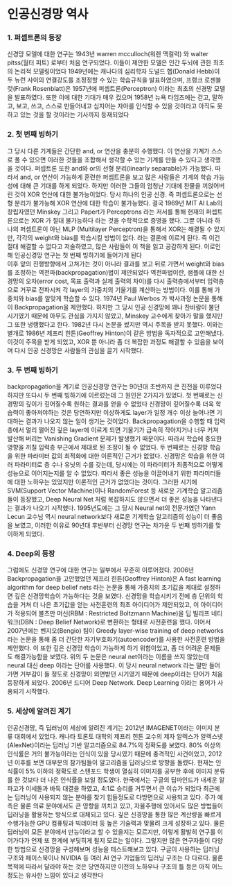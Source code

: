 
<h1> 인공신경망 역사 </h1>



### **1. 퍼셉트론의 등장**<br />
신경망 모델에 대한 연구는 1943년 warren mcculloch(워렌 맥컬럭) 와 walter pitss(월터 피트) 로부터 처음 연구되었다. 이들이 제안한 모델은 인간 두뇌에 관한 최초의 논리적 모델링이었다
1949년에는 캐나다의 심리학자 도널드 헵(Donald Hebb)이 두 뉴런 사이의 연결강도를 조정정할 수 있는 학습규칙을 발표하였으며, 프랭크 로젠블럿(Frank Rosenblatt)은 1957년에 퍼셉트론(Perceptron) 이라는 최초의 신경망 모델을 발표하였다. 또한 이에 대한 기대가 매우 컸으며 1958년 뉴욕 타임즈에는 걷고, 말하고, 보고, 쓰고, 스스로 만들어내고 심지어는 자아를 인식할 수 있을 것이라고 아직도 못 하고 있는 것을 할 것이라는 기사까지 등재되었다<br />


### **2. 첫 번째 빙하기**<br />
그 당시 다른 기계들은 간단한 and, or 연산을 충분히 수행했다. 이 연산을 기계가 스스로 풀 수 있으면 이러한 것들을 조합해서 생각할 수 있는 기계를 만들 수 있다고 생각했을 것이다. 퍼셉트론 또한 and와 or의 선형 분리(linearly separable)가 가능했다. 따라서 and, or 연산이 가능하게 훈련한 퍼셉트론을 보고 많은 사람들은 기계의 학습 가능성에 대해 큰 기대를 하게 되었다.
하지만 이러한 그들의 엄청난 기대에 찬물을 끼얹어버린 것이 XOR 연산에 대한 불가능이었다. 당시 하나의 인공 신경. 즉 퍼셉트론으로는 선형 분리가 불가능해 XOR 연산에 대한 학습이 불가능했다. 
결국 1969년 MIT AI Lab의 창립자였던 Minskey 그리고 Papert가 Perceptrons 라는 저서를 통해 현재의 퍼셉트론으로는 XOR 가 절대 불가능하다 라는 것을 수학적으로 증명을 했다. 그뿐 아니라 하나의 퍼셉트론이 아닌 MLP (Multilayer Perceptron)을 통해서 XOR는 해결될 수 있지만, 각각의 weight와 bias를 학습시킬 방법이 없다. 라는 결론에 이르게 된다. 즉 이건 절대 해결할 수 없다고 저술하였고, 많은 사람들이 이 책을 읽고 공감하게 된다. 이로인해 인공신경망 연구는 첫 번째 빙하기에 들어가게 된다<br />
이후 앞의 진행방향에서 고쳐가는 것이 아니라 결과를 보고 뒤로 가면서 weight와 bias를 조정하는 역전파(backpropagation)법이 제안되었다 역전파법이란, 샘플에 대한 신경망의 오차(error cost, 목표 출력과 실제 출력의 차이)를 다시 출력층에서부터 입력층으로 거꾸로 전파시켜 각 layer의 가중치의 기울기를 계산하는 방법이다. 이를 통해 가중치와 bias를 알맞게 학습할 수 있다. 1974년 Paul Werbos 가 박사과정 논문을 통해 이 Backpropagation을 제안했다. 하지만 그 당시 인공 신경망에 꽤나 찬바람이 불던 시기였기 때문에 아무도 관심을 가지지 않았고, Minskey 교수에게 찾아가 말을 했지만 그 또한 냉랭했다고 한다. 1982년 다시 논문을 썼지만 역시 주목을 받지 못했다.
이와는 별개로 1986년 제프리 힌튼(Geoffrey Hinton)이 같은 방법을 독자적으로 고안해냈다. 이것이 주목을 받게 되었고, XOR 뿐 아니라 좀 더 복잡한 과정도 해결할 수 있음을 보이며 다시 인공 신경망은 사람들의 관심을 끌기 시작했다.


### **3. 두 번째 빙하기**<br />
backpropagation을 계기로 인공신경망 연구는 90년대 초반까지 큰 진전을 이루었다
하지만 또다시 두 번째 빙하기에 이르렀는데 그 원인은 2가지가 있었다.
첫 번째로는 신경망의 깊이가 깊어질수록 원하는 결과를 얻을 수 없었다
신경망이 깊어질수록 더욱 학습력이 좋아져야하는 것은 당연하지만 이상하게도 layer가 일정 개수 이상 늘어나면 기대하는 결과가 나오지 않는 일이 생기는 것이었다. Backpropagation을 수행할 때 입력층에서 멀리 떨어진 깊은 layer에 이르게 되면 기울기가 급속히 작아지거나 너무 커져 발산해 버리는 Vanishing Gradient 문제가 발생했기 때문이다. 따라서 학습에 중요한 영향을 끼칠 입력층 부근에서 제대로 된 조정이 될 수 없었다.
두 번째로는 신경망 학습을 위한 파라미터 값의 최적화에 대한 이론적인 근거가 없었다.
신경망은 학습을 위한 여러 파라미터로 층 수나 유닛의 수를 갖는데, 당시에는 이 파라미터가 최종적으로 어떻게 성능으로 이어지는지를 알 수 없었다. 따라서 좋은 성능을 이끌어내기 위한 파라미터들에 대한 노하우는 있었지만 이론적인 근거가 없었다는 것이다.
그러한 시기에 SVM(Support Vector Machine)이나 RandomForest 등 새로운 기계학습 알고리즘들이 등장했고, Deep Neural Net 처럼 복잡하지도 않으면서 더 좋은 성능을 나타낸다는 결과가 나오기 시작했다. 1995년도에는 그 당시 Neural net의 전문가였던 Yann Lecun 교수님 역시 neural network보다 새로운 기계학습 알고리즘의 성능이 더 좋음을 보였고, 이러한 이유로 90년대 후반부터 신경망 연구는 차가운 두 번째 빙하기를 맞이하게 되었다.


### **4. Deep의 등장**<br />
그럼에도 신경망 연구에 대한 연구는 일부에서 꾸준히 이루어졌다. 2006년 Backpropagation을 고안했었던 제프리 힌튼(Geoffrey Hinton)은 A fast learning algorithm for deep belief nets 라는 논문을 통해 가중치의 초기값을 제대로 설정하면 깊은 신경망학습이 가능하다는 것을 보였다. 신경망을 학습시키기 전에 층 단위의 학습을 거쳐 더 나은 초기값을 얻는 사전훈련의 최초 아이디어가 제안되었고, 이 아이디어가 적용되어 볼츠만 머신(RBM : Restricted Boltzmann Machine)을 딥 빌리프 네티워크(DBN : Deep Belief Network)로 변환하는 형태로 사전훈련을 했다.
이어서 2007년에는 벤지오(Bengio) 팀이 Greedy layer-wise training of deep networks 라는 논문을 통해 좀 더 간단한 자기부호화기(autoencoder)를 사용한 사전훈련 방법을 제안했다. 이 또한 깊은 신경망 학습이 가능하게 하기 위함이었고, 좀 더 어려운 문제들도 해결가능함을 보였다.
위의 두 논문은 neural net이라는 이름을 쓰지 않았는데 neural 대신 deep 이라는 단어를 사용했다. 이 당시 neural network 라는 말만 들어가면 거부감이 들 정도로 신경망이 외면받던 시기였기 때문에 deep이라는 단어가 처음 등장하게 되었다. 2006년 드디어 Deep Network. Deep Learning 이라는 용어가 사용되기 시작했다.


### **5. 세상에 알려진 계기**<br />
인공신경망, 즉 딥러닝이 세상에 알려진 계기는 2012년 IMAGENET이라는 이미지 분류 대회에서 있었다. 캐나타 토론토 대학의 제프리 힌튼 교수의 제자 알렉스가 알렉스넷(AlexNet)이라는 딥러닝 기반 알고리즘으로 84.7%의 정확도를 보였다. 80% 이상의 인식률은 거의 불가능이라는 인식이 있을 당시였기 때문에 충격적인 사건이었고, 2012년 이후를 보면 대부분의 참가팀들이 알고리즘을 딥러닝으로 방향을 돌렸다. 현재는 인식률이 5% 이하의 정확도로 스탠포드 학생이 열심히 이미지를 공부한 후에 이미지 분류를 한 것보다 더 나은 인식률을 보일 정도였다.
한국에서는 구글의 딥마인드가 내세운 알파고가 이세돌과 바둑 대결을 하였고, 4:1로 승리를 거두면서 큰 이슈가 되었다
최근에는 딥러닝이 사용되지 않는 분야를 찾기 힘들정도로 다방면으로 사용되고 있다. 주가 예측은 물론 의료 분야에서도 큰 영향을 끼치고 있고, 자율주행에 있어서도 많은 방법들이 딥러닝을 활용하는 방식으로 대체되고 있다. 깊은 신경망을 통한 많은 계산량을 빠르게 수행가능한 GPU 컴퓨팅과 빅데이터 등 높은 기술력과 맞물려 크게 성장하고 있다. 물론 딥러닝이 모든 분야에서 만능이라고 할 수 있을지는 모르지만, 이렇게 활발히 연구를 이어가다가 언제 또 한계에 부딪히게 될지 모르는 일이다.
그렇지만 많은 연구자들이 다양한 방법으로 신경망을 구성해보며 성능을 테스트해보고 있다. 구글이 사용하는 딥러닝 구조와 페이스북이나 NVIDIA 등 여러 AI 연구 기업들의 딥러닝 구조는 다 다르다. 물론 목적에 따라서 달라야 하는 것은 당연하지만 이전의 노하우나 구조의 틀 등은 아직 어느 정도는 유사한 느낌이 있다고 생각한다
